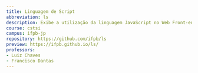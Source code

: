 ```yaml
---
title: Linguagem de Script
abbreviation: ls
description: Exibe a utilização da linguagem JavaScript no Web Front-end, e de uso de componentes de Interface.
course: cstsi
campus: ifpb-jp
repository: https://github.com/ifpb/ls
preview: https://ifpb.github.io/ls/
professors:
- Luiz Chaves
- Francisco Dantas
---
```

